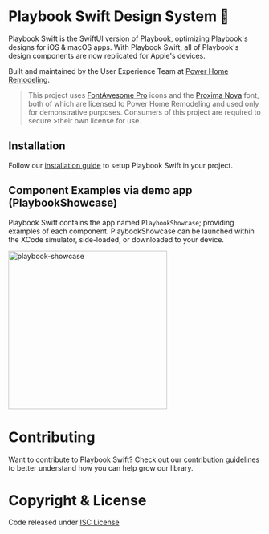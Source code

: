 # Playbook Swift Design System 📱

Playbook Swift is the SwiftUI version of [Playbook](https://playbook.powerapp.cloud/), optimizing Playbook's designs for iOS & macOS apps. With Playbook Swift, all of Playbook's design components are now replicated for Apple's devices.

Built and maintained by the User Experience Team at [Power Home Remodeling](https://www.techatpower.com/).

>This project uses [FontAwesome Pro](https://fontawesome.com/icons) icons and the [Proxima Nova](https://www.marksimonson.com/fonts/view/proxima-nova) font, both of which are licensed to Power Home Remodeling and used only for demonstrative purposes. Consumers of this project are required to secure >their own license for use.

## Installation

Follow our [installation guide](Installation.md) to setup Playbook Swift in your project.



## Component Examples via demo app (PlaybookShowcase)

Playbook Swift contains the app named `PlaybookShowcase`; providing examples of each component. PlaybookShowcase can be launched within the XCode simulator, side-loaded, or downloaded to your device.

<img width="316" alt="playbook-showcase" src="https://github.com/powerhome/playbook-swift/assets/60269827/aea56f5f-3f36-475a-af8b-4563cd14b8ca">



# Contributing

Want to contribute to Playbook Swift? Check out our [contribution guidelines](Contribution.md) to better understand how you can help grow our library.


# Copyright & License

Code released under [ISC License](License.md)
